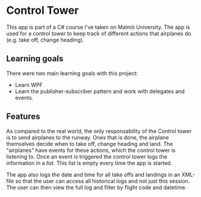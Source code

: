 # Control Tower
This app is part of a C# course I've taken on Malmö University. The app is used for a control tower to keep track of different actions that airplanes do (e.g. take off, change heading).

## Learning goals
There were two main learning goals with this project:
* Learn WPF
* Learn the publisher-subscriber pattern and work with delegates and events.

## Features
As compared to the real world, the only responsability of the Control tower is to send airplanes to the runway. Ones that is done, the airplane themselves decide when to take off, change heading and land. The "airplanes" have events for these actions, which the control tower is listening to. Once an event is triggered the control tower logs the information in a list. This list is empty every time the app is started.

The app also logs the date and time for all take offs and landings in an XML-file so that the user can access all historical logs and not just this session. The user can then view the full log and filter by flight code and datetime.